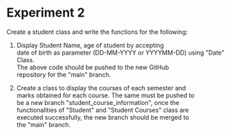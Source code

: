 # Experiment 2

Create a student class and write the functions for the following:

1. Display Student Name, age of student by accepting  
   date of birth as parameter (DD-MM-YYYY or YYYYMM-DD) using "Date" Class.  
   The above code should be pushed to the new GitHub  
   repository for the "main" branch.

2. Create a class to display the courses of each semester and  
   marks obtained for each course. The same must be pushed to  
   be a new branch "student_course_information", once the  
   functionalities of "Student" and "Student Courses" class are  
   executed successfully, the new branch should be merged to  
   the "main" branch.
